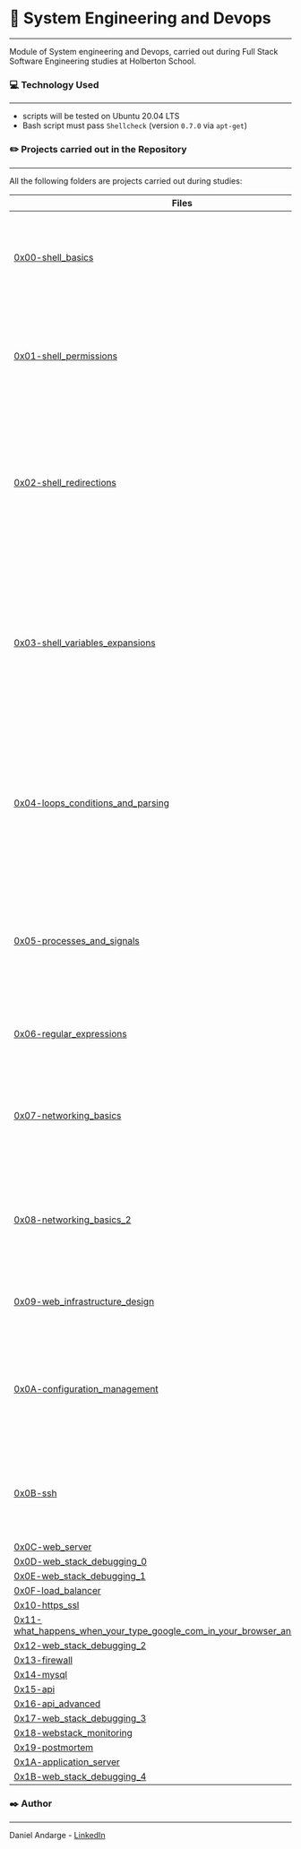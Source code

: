 # 🚀 System Engineering and Devops
***
Module of System engineering and Devops, carried out during Full Stack Software Engineering studies at Holberton School.

### 💻 Technology Used
***
* scripts will be tested on Ubuntu 20.04 LTS
* Bash script must pass `Shellcheck` (version `0.7.0` via `apt-get`)

### ✏️ Projects carried out in the Repository
***
All the following folders are projects carried out during studies: 

| Files | Description |
| --- | --- |
| [0x00-shell_basics](https://github.com/Daniel-Andarge/alx-system_engineering-devops/tree/main/0x00-shell_basics) | It aims to learn about basics commands, navigation, files and directories in Shell. |
| [0x01-shell_permissions](https://github.com/Daniel-Andarge/alx-system_engineering-devops/tree/main/0x01-shell_permissions) | It aims to learn about man pages, permissions (owner, group and other) of files and directories in Shell. |
| [0x02-shell_redirections](https://github.com/Daniel-Andarge/alx-system_engineering-devops/tree/main/0x02-shell_redirections) | It aims to learn about how to handle standard input and output and how to combine commands and filters with redirections in Shell. |
| [0x03-shell_variables_expansions](https://github.com/Daniel-Andarge/alx-system_engineering-devops/tree/main/0x03-shell_variables_expansions) | It aims to learn about alias builtin, help builtin, local, global and reserved variables (PATH, HOME and PS1), special parameters `$?` and single an double quotes in Shell. |
| [0x04-loops_conditions_and_parsing](https://github.com/Daniel-Andarge/alx-system_engineering-devops/tree/main/0x04-loops_conditions_and_parsing) | It aims to learn about loops (`while`, `until` and `for`), condition statements (`if`, `else`, `elif` and `case`), shebangs and how to create SSH keys with Bash. |
| [0x05-processes_and_signals](https://github.com/Daniel-Andarge/alx-system_engineering-devops/tree/main/0x05-processes_and_signals) | It aims to learn about PID, processes and commands that handles them (`ps`, `pgrep`, `pkill`, `kill`, etc) in Bash. |
| [0x06-regular_expressions](https://github.com/Daniel-Andarge/alx-system_engineering-devops/tree/main/0x06-regular_expressions) | It aims to learn about how to build a regular expression. |
| [0x07-networking_basics](https://github.com/Daniel-Andarge/alx-system_engineering-devops/tree/main/0x07-networking_basics) | It aims to learn about what is an OSI model, LAN, WAN, IP address, localhost, subnet and TCP/UDP. |
| [0x08-networking_basics_2](https://github.com/Daniel-Andarge/alx-system_engineering-devops/tree/main/0x08-networking_basics_2) | It aims to learn about what is an OSI model, LAN, WAN, IP address, localhost, subnet and TCP/UDP |
|[0x09-web_infrastructure_design](https://github.com/Daniel-Andarge/alx-system_engineering-devops/tree/main/0x09-web_infrastructure_design)| It aims to learn about how to design a Web Infrastructure. |
| [0x0A-configuration_management](https://github.com/Daniel-Andarge/alx-system_engineering-devops/tree/main/0x0A-configuration_management) | It aims to learn about how to implement a configuration management strategy in practice using Puppet as tool. |
| [0x0B-ssh](https://github.com/Daniel-Andarge/alx-system_engineering-devops/tree/main/0x0B-ssh) | It aims to learn about  Bash scripting to connect using SSH and configure a server  |
| [0x0C-web_server](https://github.com/Daniel-Andarge/alx-system_engineering-devops/tree/main/0x0C-web_server) |       |
| [0x0D-web_stack_debugging_0](https://github.com/Daniel-Andarge/alx-system_engineering-devops/tree/main/0x0D-web_stack_debugging_0) |       |
| [0x0E-web_stack_debugging_1](https://github.com/Daniel-Andarge/alx-system_engineering-devops/tree/main/0x0E-web_stack_debugging_1) |       |
| [0x0F-load_balancer](https://github.com/Daniel-Andarge/alx-system_engineering-devops/tree/main/0x0F-load_balancer) |       |
| [0x10-https_ssl](https://github.com/Daniel-Andarge/alx-system_engineering-devops/tree/main/0x10-https_ssl) |       |
| [0x11-what_happens_when_your_type_google_com_in_your_browser_and_press_enter](https://github.com/Daniel-Andarge/alx-system_engineering-devops/tree/main/0x11-what_happens_when_your_type_google_com_in_your_browser_and_press_enter) |       |
| [0x12-web_stack_debugging_2](https://github.com/Daniel-Andarge/alx-system_engineering-devops/tree/main/0x12-web_stack_debugging_2) |       |
| [0x13-firewall](https://github.com/Daniel-Andarge/alx-system_engineering-devops/tree/main/0x13-firewall) |       |
| [0x14-mysql](https://github.com/Daniel-Andarge/alx-system_engineering-devops/tree/main/0x14-mysql) |       |
| [0x15-api](https://github.com/Daniel-Andarge/alx-system_engineering-devops/tree/main/0x15-api) |       |
| [0x16-api_advanced](https://github.com/Daniel-Andarge/alx-system_engineering-devops/tree/main/0x16-api_advanced) |       |
| [0x17-web_stack_debugging_3](https://github.com/Daniel-Andarge/alx-system_engineering-devops/tree/main/0x17-web_stack_debugging_3) |       |
| [0x18-webstack_monitoring](https://github.com/Daniel-Andarge/alx-system_engineering-devops/tree/main/0x18-webstack_monitoring) |       |
| [0x19-postmortem](https://github.com/Daniel-Andarge/alx-system_engineering-devops/tree/main/0x19-postmortem) |       |
| [0x1A-application_server](https://github.com/Daniel-Andarge/alx-system_engineering-devops/tree/main/0x1A-application_server) |       |
| [0x1B-web_stack_debugging_4](https://github.com/Daniel-Andarge/alx-system_engineering-devops/tree/main/0x1B-web_stack_debugging_4) |       |

### ✒️ Author
***
Daniel Andarge - [LinkedIn](https://www.linkedin.com/in/danielandarge/)
